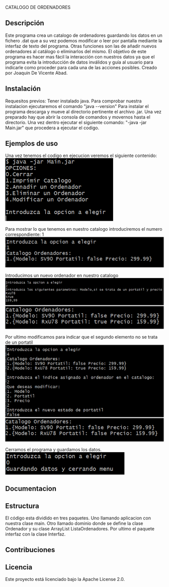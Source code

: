 CATALOGO DE ORDENADORES

## Descripción

Este programa crea un catalogo de ordenadores guardando los datos en un fichero .dat que a su vez podemos modificar o leer por 
pantalla mediante la interfaz de texto del programa. Otras funciones son las de añadir nuevos ordenadores al catálogo o eliminarlos
del mismo. El objetivo de este programa es hacer mas fácil la interacción con nuestros datos ya que el programa evita la introducción
de datos inválidos y guía al usuario para indicarle como proceder para cada una de las acciones posibles.
Creado por Joaquin De Vicente Abad.


## Instalación

Requesitos previos: Tener instalado java. Para comprobar nuestra instalacion ejecutaremos el comando "java --version"
Para instalar el programa descarga y mueve al directorio pertinente el archivo .jar. Una vez preparado hay que abrir la consola de 
comandos y movernos hasta el directorio. Una vez dentro ejecutar el siguiente comando: "-java -jar Main.jar" que procedera a ejecutar
el codigo.


## Ejemplos de uso

Una vez tenemos el codigo en ejecucion veremos el siguiente contenido:
![Imagen que muestra el menu por pantalla](imagenes/image-1.png)

Para mostrar lo que tenemos en nuestro catalogo introduciremos el numero correspondiente: 1
![Catalogo con un ordenador](imagenes/image-2.png)

Introducimos un nuevo ordenador en nuestro catalogo
![menu para añadir](imagenes/image-3.png)
![Nuevo catalogo](imagenes/image-4.png)

Por ultimo modificamos para indicar que el segundo elemento no se trata de un portatil
![menu de modificacion](imagenes/image-5.png)
![nuevo catalogo](imagenes/image-6.png)

Cerramos el programa y guardamos los datos.
![Menu de guardado](imagenes/image-7.png)
## Documentacion

## Estructura

El código esta dividido en tres paquetes. Uno llamando aplicacion con nuestra clase main. Otro llamado dominio donde se define la clase
Ordenador y su clase ArrayList ListaOrdenadores. Por ultimo el paquete interfaz con la clase Interfaz.

## Contribuciones


## Licencia
Este proyecto está licenciado bajo la Apache License 2.0.